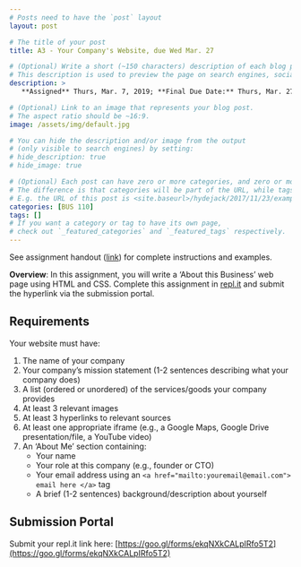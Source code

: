 ```yaml
---
# Posts need to have the `post` layout
layout: post

# The title of your post
title: A3 - Your Company's Website, due Wed Mar. 27

# (Optional) Write a short (~150 characters) description of each blog post.
# This description is used to preview the page on search engines, social media, etc.
description: >
   **Assigned** Thurs, Mar. 7, 2019; **Final Due Date:** Thurs, Mar. 27 @ 23:59 PM via [submission portal](https://goo.gl/forms/ekqNXkCALpIRfo5T2); Handout: [PDF](https://drive.google.com/file/d/1JwhXHxp3Z6Rjwg3zMz4OGyul6hW-TkhD/view?usp=sharing)

# (Optional) Link to an image that represents your blog post.
# The aspect ratio should be ~16:9.
image: /assets/img/default.jpg

# You can hide the description and/or image from the output
# (only visible to search engines) by setting:
# hide_description: true
# hide_image: true

# (Optional) Each post can have zero or more categories, and zero or more tags.
# The difference is that categories will be part of the URL, while tags will not.
# E.g. the URL of this post is <site.baseurl>/hydejack/2017/11/23/example-content/
categories: [BUS 110]
tags: []
# If you want a category or tag to have its own page,
# check out `_featured_categories` and `_featured_tags` respectively.
---
```


See assignment handout ([link](https://drive.google.com/file/d/1JwhXHxp3Z6Rjwg3zMz4OGyul6hW-TkhD/view?usp=sharing)) for complete instructions and examples.

**Overview**: In this assignment, you will write a ‘About this Business’ web page using HTML and CSS. Complete this assignment in [repl.it](https://repl.it/) and submit the hyperlink via the submission portal. 

## Requirements
Your website must have:
1. The name of your company
2. Your company’s mission statement (1-2 sentences describing what your company does)
3. A list (ordered or unordered) of the services/goods your company provides
4. At least 3 relevant images
5. At least 3 hyperlinks to relevant sources
6. At least one appropriate iframe (e.g., a Google Maps, Google Drive presentation/file, a YouTube video)
7. An ‘About Me’ section containing:
    - Your name
    - Your role at this company (e.g., founder or CTO)
    - Your email address using an `<a href="mailto:youremail@email.com"> email here </a>` tag
    - A brief (1-2 sentences) background/description about yourself

## Submission Portal
Submit your repl.it link here: [https://goo.gl/forms/ekqNXkCALpIRfo5T2](https://goo.gl/forms/ekqNXkCALpIRfo5T2)